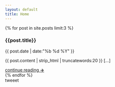 ```yaml
---
layout: default
title: Home
---
```


<div class="fleft">
	{% for post in site.posts limit:3  %}
		<div class="high high-{{ forloop.index }}">
			<h3>{{post.title}}</h3>
			<span class="date">{{ post.date | date:"%b %d %Y" }}</span>
			<div class="post-content">
				<p>{{ post.content | strip_html | truncatewords:20 }} [...]</p>								<div class="more"><a href="{{ post.url }}">continue reading <strong>→</strong></a>
			</div>
			</div>
		</div>
	{% endfor %}
</div>
<div class="latest-tweets fleft" id="tweet-wrapper">
	<div style="">
		<div class="tweet-wrap">
			tweeet
		</div>
	</div>
</div>
